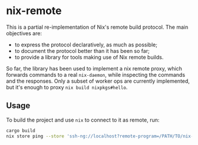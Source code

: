 # nix-remote

This is a partial re-implementation of Nix's remote build protocol. The main objectives are:

 - to express the protocol declaratively, as much as possible;
 - to document the protocol better than it has been so far;
 - to provide a library for tools making use of Nix remote builds.

So far, the library has been used to implement a nix remote proxy, which forwards commands to
a real `nix-daemon`, while inspecting the commands and the responses. Only a subset of worker ops
are currently implemented, but it's enough to proxy `nix build nixpkgs#hello`.

## Usage

To build the project and use `nix` to connect to it as remote, run:

```bash
cargo build
nix store ping --store 'ssh-ng://localhost?remote-program=/PATH/TO/nix-remote-rust/target/debug/nix-remote'
```
